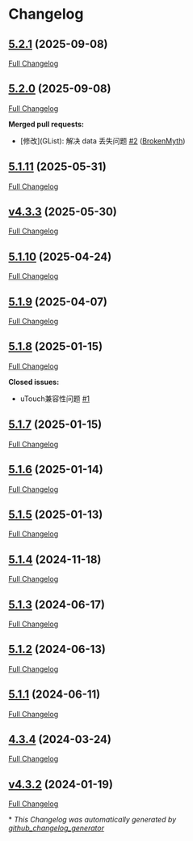 # Changelog

## [5.2.1](https://github.com/GameFrameX/com.gameframex.unity.fairygui.unity/tree/5.2.1) (2025-09-08)

[Full Changelog](https://github.com/GameFrameX/com.gameframex.unity.fairygui.unity/compare/5.2.0...5.2.1)

## [5.2.0](https://github.com/GameFrameX/com.gameframex.unity.fairygui.unity/tree/5.2.0) (2025-09-08)

[Full Changelog](https://github.com/GameFrameX/com.gameframex.unity.fairygui.unity/compare/5.1.11...5.2.0)

**Merged pull requests:**

- \[修改\]\(GList\): 解决 data 丢失问题 [\#2](https://github.com/GameFrameX/com.gameframex.unity.fairygui.unity/pull/2) ([BrokenMyth](https://github.com/BrokenMyth))

## [5.1.11](https://github.com/GameFrameX/com.gameframex.unity.fairygui.unity/tree/5.1.11) (2025-05-31)

[Full Changelog](https://github.com/GameFrameX/com.gameframex.unity.fairygui.unity/compare/v4.3.3...5.1.11)

## [v4.3.3](https://github.com/GameFrameX/com.gameframex.unity.fairygui.unity/tree/v4.3.3) (2025-05-30)

[Full Changelog](https://github.com/GameFrameX/com.gameframex.unity.fairygui.unity/compare/5.1.10...v4.3.3)

## [5.1.10](https://github.com/GameFrameX/com.gameframex.unity.fairygui.unity/tree/5.1.10) (2025-04-24)

[Full Changelog](https://github.com/GameFrameX/com.gameframex.unity.fairygui.unity/compare/5.1.9...5.1.10)

## [5.1.9](https://github.com/GameFrameX/com.gameframex.unity.fairygui.unity/tree/5.1.9) (2025-04-07)

[Full Changelog](https://github.com/GameFrameX/com.gameframex.unity.fairygui.unity/compare/5.1.8...5.1.9)

## [5.1.8](https://github.com/GameFrameX/com.gameframex.unity.fairygui.unity/tree/5.1.8) (2025-01-15)

[Full Changelog](https://github.com/GameFrameX/com.gameframex.unity.fairygui.unity/compare/5.1.7...5.1.8)

**Closed issues:**

- uTouch兼容性问题 [\#1](https://github.com/GameFrameX/com.gameframex.unity.fairygui.unity/issues/1)

## [5.1.7](https://github.com/GameFrameX/com.gameframex.unity.fairygui.unity/tree/5.1.7) (2025-01-15)

[Full Changelog](https://github.com/GameFrameX/com.gameframex.unity.fairygui.unity/compare/5.1.6...5.1.7)

## [5.1.6](https://github.com/GameFrameX/com.gameframex.unity.fairygui.unity/tree/5.1.6) (2025-01-14)

[Full Changelog](https://github.com/GameFrameX/com.gameframex.unity.fairygui.unity/compare/5.1.5...5.1.6)

## [5.1.5](https://github.com/GameFrameX/com.gameframex.unity.fairygui.unity/tree/5.1.5) (2025-01-13)

[Full Changelog](https://github.com/GameFrameX/com.gameframex.unity.fairygui.unity/compare/5.1.4...5.1.5)

## [5.1.4](https://github.com/GameFrameX/com.gameframex.unity.fairygui.unity/tree/5.1.4) (2024-11-18)

[Full Changelog](https://github.com/GameFrameX/com.gameframex.unity.fairygui.unity/compare/5.1.3...5.1.4)

## [5.1.3](https://github.com/GameFrameX/com.gameframex.unity.fairygui.unity/tree/5.1.3) (2024-06-17)

[Full Changelog](https://github.com/GameFrameX/com.gameframex.unity.fairygui.unity/compare/5.1.2...5.1.3)

## [5.1.2](https://github.com/GameFrameX/com.gameframex.unity.fairygui.unity/tree/5.1.2) (2024-06-13)

[Full Changelog](https://github.com/GameFrameX/com.gameframex.unity.fairygui.unity/compare/5.1.1...5.1.2)

## [5.1.1](https://github.com/GameFrameX/com.gameframex.unity.fairygui.unity/tree/5.1.1) (2024-06-11)

[Full Changelog](https://github.com/GameFrameX/com.gameframex.unity.fairygui.unity/compare/4.3.4...5.1.1)

## [4.3.4](https://github.com/GameFrameX/com.gameframex.unity.fairygui.unity/tree/4.3.4) (2024-03-24)

[Full Changelog](https://github.com/GameFrameX/com.gameframex.unity.fairygui.unity/compare/v4.3.2...4.3.4)

## [v4.3.2](https://github.com/GameFrameX/com.gameframex.unity.fairygui.unity/tree/v4.3.2) (2024-01-19)

[Full Changelog](https://github.com/GameFrameX/com.gameframex.unity.fairygui.unity/compare/8f7050d841cbfaed40937eb551746fbe979fd4cf...v4.3.2)



\* *This Changelog was automatically generated by [github_changelog_generator](https://github.com/github-changelog-generator/github-changelog-generator)*
